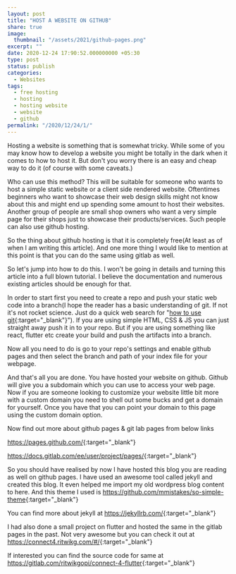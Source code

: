 ```yaml
---
layout: post
title: "HOST A WEBSITE ON GITHUB"
share: true
image:
  thumbnail: "/assets/2021/github-pages.png"
excerpt: ""
date: 2020-12-24 17:90:52.000000000 +05:30
type: post
status: publish
categories:
  - Websites
tags:
  - free hosting
  - hosting
  - hosting website
  - website
  - github
permalink: "/2020/12/24/1/"
---
```



Hosting a website is something that is somewhat tricky. While some of you may know how to develop a website you might be totally in the dark when it comes to how to  host it. But don't you worry there is an easy and cheap way to do it (of course with some caveats.)

Who can use this method? This will be suitable for someone who wants to host a simple static website or a client side rendered website. Oftentimes beginners who want to showcase their web design skills might not know about this and might end up spending some amount to host their websites. Another group of people are small shop owners who want a very simple page for their shops just to showcase their products/services. Such people can also use github hosting.

So the thing about github hosting is that it is completely free(At least as of when I am writing this article). And one more thing I would like to mention at this point is that you can do the same using gitlab as well.

So let's jump into how to do this. I won't be going in details and turning this article into a full blown tutorial. I believe the documentation and numerous existing articles should be enough for that.

In order to start first you need to create a repo and push your static web code into a branch(I hope the reader has a basic understanding of git. If not it's not rocket science. Just do a quick web search for "[how to use git](https://www.google.com/search?q=how+to+use+git){:target="_blank"}"). If you are using simple HTML, CSS & JS you can just straight away push it in to your repo. But if you are using something like react, flutter etc create your build and push the artifacts into a branch.

Now all you need to do is go to your repo's settings and enable github pages and then select the branch and path of your index file for your webpage.

And that's all you are done. You have hosted your website on github. Github will give you a subdomain which you can use to access your web page. Now if you are someone looking to customize your website little bit more with a custom domain you need to shell out some bucks and get a domain for yourself. Once you have that you can point your domain to this page using the custom domain option.

Now find out more about github pages & git lab pages from below links

<https://pages.github.com/>{:target="_blank"}

<https://docs.gitlab.com/ee/user/project/pages/>{:target="_blank"}

So you should have realised by now I have hosted this blog you are reading as well on github pages. I have used an awesome tool called jekyll and created this blog. It even helped me import my old wordpress blog content to here. And this theme I used is <https://github.com/mmistakes/so-simple-theme>{:target="_blank"}


You can find more about jekyll at <https://jekyllrb.com/>{:target="_blank"}


I had also done a small project on flutter and hosted the same in the gitlab pages in the past. Not very awesome but you can check it out at <https://connect4.ritwikg.com/#/>{:target="_blank"}

If interested you can find the source code for same at <https://gitlab.com/ritwikgopi/connect-4-flutter>{:target="_blank"}

